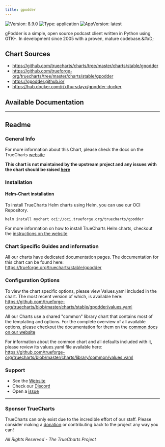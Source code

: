 ```yaml
---
title: gpodder
---
```


![Version: 8.9.0](https://img.shields.io/badge/Version-8.9.0-informational?style=flat-square) ![Type: application](https://img.shields.io/badge/Type-application-informational?style=flat-square) ![AppVersion: latest](https://img.shields.io/badge/AppVersion-latest-informational?style=flat-square)

gPodder is a simple, open source podcast client written in Python using GTK+. In development since 2005 with a proven, mature codebase.&amp;#xD;

## Chart Sources

- https://github.com/truecharts/charts/tree/master/charts/stable/gpodder
- https://github.com/trueforge-org/truecharts/tree/master/charts/stable/gpodder
- https://gpodder.github.io/
- https://hub.docker.com/r/xthursdayx/gpodder-docker

## Available Documentation



---

## Readme


### General Info

For more information about this Chart, please check the docs on the TrueCharts [website](https://trueforge.org/truecharts/stable/gpodder)

**This chart is not maintained by the upstream project and any issues with the chart should be raised [here](https://github.com/trueforge-org/truecharts/issues/new/choose)**

### Installation

#### Helm-Chart installation

To install TrueCharts Helm charts using Helm, you can use our OCI Repository.

`helm install mychart oci://oci.trueforge.org/truecharts/gpodder`

For more information on how to install TrueCharts Helm charts, checkout the [instructions on the website](https://trueforge.org/guides/)

### Chart Specific Guides and information

All our charts have dedicated documentation pages.
The documentation for this chart can be found here:
https://trueforge.org/truecharts/stable/gpodder

### Configuration Options

To view the chart specific options, please view Values.yaml included in the chart.
The most recent version of which, is available here: https://github.com/trueforge-org/truecharts/blob/master/charts/stable/gpodder/values.yaml

All our Charts use a shared "common" library chart that contains most of the templating and options.
For the complete overview of all available options, please checkout the documentation for them on the [common docs on our website](https://trueforge.org/truecharts-common/)

For information about the common chart and all defaults included with it, please review its values.yaml file available here: https://github.com/trueforge-org/truecharts/blob/master/charts/library/common/values.yaml

### Support

- See the [Website](https://truecharts.org)
- Check our [Discord](https://discord.gg/tVsPTHWTtr)
- Open a [issue](https://github.com/trueforge-org/truecharts/issues/new/choose)

---

### Sponsor TrueCharts

TrueCharts can only exist due to the incredible effort of our staff.
Please consider making a [donation](https://trueforge.org/general/sponsor/) or contributing back to the project any way you can!

_All Rights Reserved - The TrueCharts Project_
